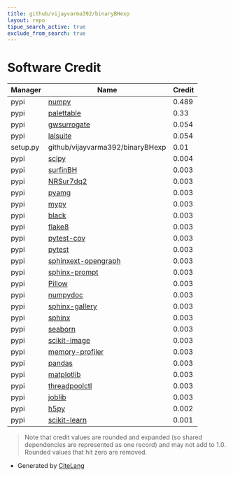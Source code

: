 ```yaml
---
title: github/vijayvarma392/binaryBHexp
layout: repo
tipue_search_active: true
exclude_from_search: true
---
```

# Software Credit

|Manager|Name|Credit|
|-------|----|------|
|pypi|[numpy](https://www.numpy.org)|0.489|
|pypi|[palettable](https://jiffyclub.github.io/palettable/)|0.33|
|pypi|[gwsurrogate](https://pypi.org/project/gwsurrogate)|0.054|
|pypi|[lalsuite](https://git.ligo.org/lscsoft/lalsuite)|0.054|
|setup.py|github/vijayvarma392/binaryBHexp|0.01|
|pypi|[scipy](https://www.scipy.org)|0.004|
|pypi|[surfinBH](https://github.com/vijayvarma392/surfinBH)|0.003|
|pypi|[NRSur7dq2](https://www.black-holes.org/surrogates/)|0.003|
|pypi|[pyamg](https://github.com/pyamg/pyamg)|0.003|
|pypi|[mypy](https://pypi.org/project/mypy)|0.003|
|pypi|[black](https://pypi.org/project/black)|0.003|
|pypi|[flake8](https://pypi.org/project/flake8)|0.003|
|pypi|[pytest-cov](https://pypi.org/project/pytest-cov)|0.003|
|pypi|[pytest](https://pypi.org/project/pytest)|0.003|
|pypi|[sphinxext-opengraph](https://pypi.org/project/sphinxext-opengraph)|0.003|
|pypi|[sphinx-prompt](https://pypi.org/project/sphinx-prompt)|0.003|
|pypi|[Pillow](https://pypi.org/project/Pillow)|0.003|
|pypi|[numpydoc](https://pypi.org/project/numpydoc)|0.003|
|pypi|[sphinx-gallery](https://pypi.org/project/sphinx-gallery)|0.003|
|pypi|[sphinx](https://pypi.org/project/sphinx)|0.003|
|pypi|[seaborn](https://pypi.org/project/seaborn)|0.003|
|pypi|[scikit-image](https://pypi.org/project/scikit-image)|0.003|
|pypi|[memory-profiler](https://pypi.org/project/memory-profiler)|0.003|
|pypi|[pandas](https://pypi.org/project/pandas)|0.003|
|pypi|[matplotlib](https://pypi.org/project/matplotlib)|0.003|
|pypi|[threadpoolctl](https://pypi.org/project/threadpoolctl)|0.003|
|pypi|[joblib](https://pypi.org/project/joblib)|0.003|
|pypi|[h5py](http://www.h5py.org)|0.002|
|pypi|[scikit-learn](http://scikit-learn.org)|0.001|


> Note that credit values are rounded and expanded (so shared dependencies are represented as one record) and may not add to 1.0. Rounded values that hit zero are removed.


- Generated by [CiteLang](https://github.com/vsoch/citelang)
